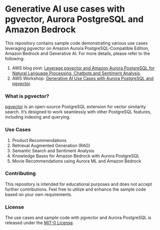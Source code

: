 # Generative AI use cases with pgvector, Aurora PostgreSQL and Amazon Bedrock

This repository contains sample code demonstrating various use cases leveraging pgvector on Amazon Aurora PostgreSQL-Compatible Edition, Amazon Bedrock and Generative AI. For more details, please refer to the following:

1. AWS blog post: [Leverage pgvector and Amazon Aurora PostgreSQL for Natural Language Processing, Chatbots and Sentiment Analysis](https://aws.amazon.com/blogs/database/leverage-pgvector-and-amazon-aurora-postgresql-for-natural-language-processing-chatbots-and-sentiment-analysis/).
2. AWS Workshop: [Generative AI Use Cases with Aurora PostgreSQL and pgvector](https://catalog.workshops.aws/pgvector/en-US).


### What is pgvector?

[pgvector](https://github.com/pgvector/pgvector) is an open-source PostgreSQL extension for vector similarity search. It’s designed to work seamlessly with other PostgreSQL features, including indexing and querying.

### Use Cases
1. Product Recommendations
2. Retrieval Augmented Generation (RAG)
3. Semantic Search and Sentiment Analysis
4. Knowledge Bases for Amazon Bedrock with Aurora PostgreSQL
5. Movie Recommendations using Aurora ML and Amazon Bedrock

### Contributing

This repository is intended for educational purposes and does not accept further contributions. Feel free to utilize and enhance the sample code based on your own requirements.

### License

The use cases and sample code with pgvector and Aurora PostgreSQL is released under the [MIT-0 License](https://spdx.org/licenses/MIT-0.html).
